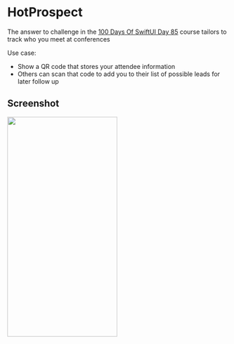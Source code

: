 #  HotProspect

The answer to challenge in the [100 Days Of SwiftUI Day 85](https://www.hackingwithswift.com/100/swiftui/85) course tailors to track who you meet at conferences

Use case:

- Show a QR code that stores your attendee information
- Others can scan that code to add you to their list of possible leads for later follow up

## Screenshot

<img src="./img/hotprospect.gif" width="250" height="500">

